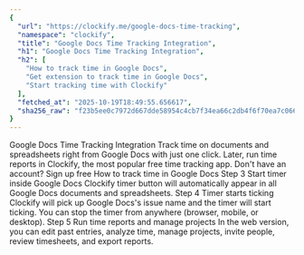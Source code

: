 ```yaml
---
{
  "url": "https://clockify.me/google-docs-time-tracking",
  "namespace": "clockify",
  "title": "Google Docs Time Tracking Integration",
  "h1": "Google Docs Time Tracking Integration",
  "h2": [
    "How to track time in Google Docs",
    "Get extension to track time in Google Docs",
    "Start tracking time with Clockify"
  ],
  "fetched_at": "2025-10-19T18:49:55.656617",
  "sha256_raw": "f23b5ee0c7972d667dde58954c4cb7f34ea66c2db4f6f70ea7c0667c8569825e"
}
---
```


Google Docs Time Tracking Integration
Track time on documents and spreadsheets right from Google Docs with just one click. Later, run time reports in Clockify, the most popular free time tracking app.
Don't have an account? Sign up free
How to track time in Google Docs
Step 3
Start timer inside Google Docs
Clockify timer button will automatically appear in all Google Docs documents and spreadsheets.
Step 4
Timer starts ticking
Clockify will pick up Google Docs's issue name and the timer will start ticking. You can stop the timer from anywhere (browser, mobile, or desktop).
Step 5
Run time reports and manage projects
In the web version, you can edit past entries, analyze time, manage projects, invite people, review timesheets, and export reports.